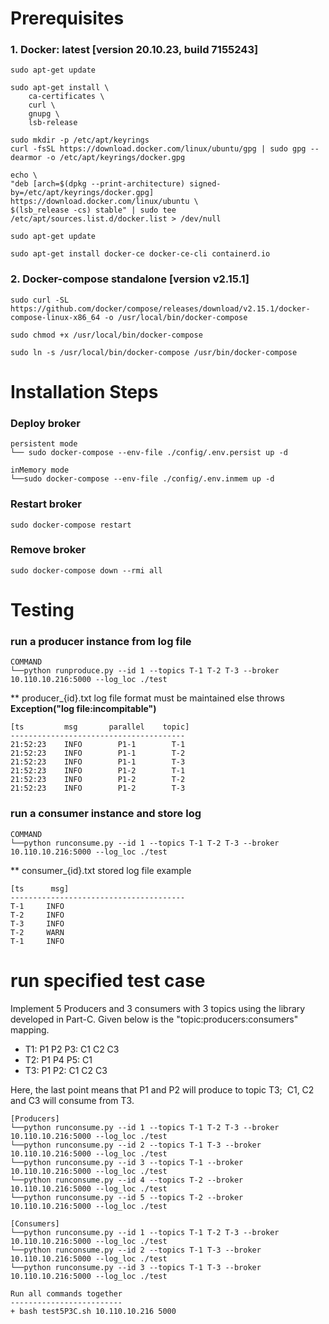 # Prerequisites

### 1. Docker: latest [version 20.10.23, build 7155243]

    sudo apt-get update

    sudo apt-get install \
        ca-certificates \
        curl \
        gnupg \
        lsb-release

    sudo mkdir -p /etc/apt/keyrings
    curl -fsSL https://download.docker.com/linux/ubuntu/gpg | sudo gpg --dearmor -o /etc/apt/keyrings/docker.gpg

    echo \
    "deb [arch=$(dpkg --print-architecture) signed-by=/etc/apt/keyrings/docker.gpg] https://download.docker.com/linux/ubuntu \
    $(lsb_release -cs) stable" | sudo tee /etc/apt/sources.list.d/docker.list > /dev/null

    sudo apt-get update

    sudo apt-get install docker-ce docker-ce-cli containerd.io

### 2. Docker-compose standalone [version v2.15.1]
    sudo curl -SL https://github.com/docker/compose/releases/download/v2.15.1/docker-compose-linux-x86_64 -o /usr/local/bin/docker-compose
    
    sudo chmod +x /usr/local/bin/docker-compose
    
    sudo ln -s /usr/local/bin/docker-compose /usr/bin/docker-compose




# Installation Steps

### Deploy broker 
    persistent mode
    └── sudo docker-compose --env-file ./config/.env.persist up -d

    inMemory mode
    └──sudo docker-compose --env-file ./config/.env.inmem up -d

### Restart broker 
    sudo docker-compose restart

### Remove broker
    sudo docker-compose down --rmi all

# Testing

### run a producer instance from log file
    COMMAND
    └──python runproduce.py --id 1 --topics T-1 T-2 T-3 --broker 10.110.10.216:5000 --log_loc ./test

** producer_{id}.txt log file format must be maintained else throws <strong>Exception("log file:incompitable")</strong>

    [ts         msg       parallel    topic]
    ---------------------------------------
    21:52:23	INFO		P1-1		T-1
    21:52:23	INFO		P1-1		T-2
    21:52:23	INFO		P1-1		T-3
    21:52:23	INFO		P1-2		T-1
    21:52:23	INFO		P1-2		T-2
    21:52:23	INFO		P1-2		T-3

### run a consumer instance and store log
    COMMAND
    └──python runconsume.py --id 1 --topics T-1 T-2 T-3 --broker 10.110.10.216:5000 --log_loc ./test

** consumer_{id}.txt stored log file example 

    [ts      msg]
    ---------------------------------------
    T-1     INFO
    T-2     INFO
    T-3     INFO
    T-2     WARN
    T-1     INFO

# run specified test case
Implement 5 Producers and 3 consumers with 3 topics using the library developed in Part-C. Given below is the "topic:producers:consumers" mapping.

+ T1: P1 P2 P3: C1 C2 C3
+ T2: P1 P4 P5: C1 
+ T3: P1 P2: C1 C2 C3

Here, the last point means that P1 and P2 will produce to topic T3;  C1, C2 and C3 will consume from T3.

    [Producers]
    └──python runconsume.py --id 1 --topics T-1 T-2 T-3 --broker 10.110.10.216:5000 --log_loc ./test
    └──python runconsume.py --id 2 --topics T-1 T-3 --broker 10.110.10.216:5000 --log_loc ./test
    └──python runconsume.py --id 3 --topics T-1 --broker 10.110.10.216:5000 --log_loc ./test
    └──python runconsume.py --id 4 --topics T-2 --broker 10.110.10.216:5000 --log_loc ./test
    └──python runconsume.py --id 5 --topics T-2 --broker 10.110.10.216:5000 --log_loc ./test

    [Consumers]
    └──python runconsume.py --id 1 --topics T-1 T-2 T-3 --broker 10.110.10.216:5000 --log_loc ./test
    └──python runconsume.py --id 2 --topics T-1 T-3 --broker 10.110.10.216:5000 --log_loc ./test
    └──python runconsume.py --id 3 --topics T-1 T-3 --broker 10.110.10.216:5000 --log_loc ./test

    Run all commands together
    -------------------------
    + bash test5P3C.sh 10.110.10.216 5000